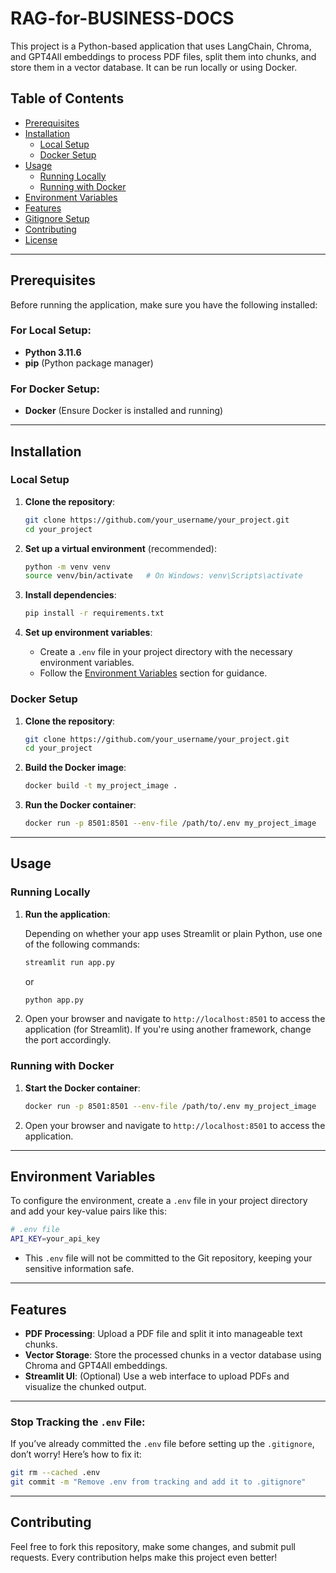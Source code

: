 # RAG-for-BUSINESS-DOCS

This project is a Python-based application that uses LangChain, Chroma, and GPT4All embeddings to process PDF files, split them into chunks, and store them in a vector database. It can be run locally or using Docker.

## Table of Contents

- [Prerequisites](#prerequisites)
- [Installation](#installation)
  - [Local Setup](#local-setup)
  - [Docker Setup](#docker-setup)
- [Usage](#usage)
  - [Running Locally](#running-locally)
  - [Running with Docker](#running-with-docker)
- [Environment Variables](#environment-variables)
- [Features](#features)
- [Gitignore Setup](#gitignore-setup)
- [Contributing](#contributing)
- [License](#license)

---

## Prerequisites

Before running the application, make sure you have the following installed:

### For Local Setup:
- **Python 3.11.6**
- **pip** (Python package manager)

### For Docker Setup:
- **Docker** (Ensure Docker is installed and running)

---

## Installation

### Local Setup

1. **Clone the repository**:

    ```bash
    git clone https://github.com/your_username/your_project.git
    cd your_project
    ```

2. **Set up a virtual environment** (recommended):

    ```bash
    python -m venv venv
    source venv/bin/activate   # On Windows: venv\Scripts\activate
    ```

3. **Install dependencies**:

    ```bash
    pip install -r requirements.txt
    ```

4. **Set up environment variables**:
    - Create a `.env` file in your project directory with the necessary environment variables.
    - Follow the [Environment Variables](#environment-variables) section for guidance.

### Docker Setup

1. **Clone the repository**:

    ```bash
    git clone https://github.com/your_username/your_project.git
    cd your_project
    ```

2. **Build the Docker image**:

    ```bash
    docker build -t my_project_image .
    ```

3. **Run the Docker container**:

    ```bash
    docker run -p 8501:8501 --env-file /path/to/.env my_project_image
    ```

---

## Usage

### Running Locally

1. **Run the application**:

    Depending on whether your app uses Streamlit or plain Python, use one of the following commands:

    ```bash
    streamlit run app.py
    ```

    or

    ```bash
    python app.py
    ```

2. Open your browser and navigate to `http://localhost:8501` to access the application (for Streamlit). If you're using another framework, change the port accordingly.

### Running with Docker

1. **Start the Docker container**:

    ```bash
    docker run -p 8501:8501 --env-file /path/to/.env my_project_image
    ```

2. Open your browser and navigate to `http://localhost:8501` to access the application.

---

## Environment Variables

To configure the environment, create a `.env` file in your project directory and add your key-value pairs like this:

```bash
# .env file
API_KEY=your_api_key
```

- This `.env` file will not be committed to the Git repository, keeping your sensitive information safe.

---

## Features

- **PDF Processing**: Upload a PDF file and split it into manageable text chunks.
- **Vector Storage**: Store the processed chunks in a vector database using Chroma and GPT4All embeddings.
- **Streamlit UI**: (Optional) Use a web interface to upload PDFs and visualize the chunked output.

---

### Stop Tracking the `.env` File:

If you’ve already committed the `.env` file before setting up the `.gitignore`, don’t worry! Here’s how to fix it:

```bash
git rm --cached .env
git commit -m "Remove .env from tracking and add it to .gitignore"
```

---

## Contributing

Feel free to fork this repository, make some changes, and submit pull requests. Every contribution helps make this project even better!